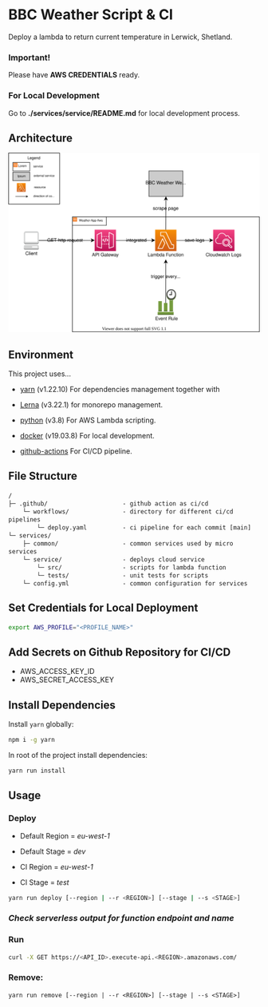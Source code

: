 # BBC Weather Script & CI

Deploy a lambda to return current temperature in Lerwick, Shetland.


### Important!
Please have **AWS CREDENTIALS** ready.

### For Local Development
Go to **./services/service/README.md** for local development process.

## Architecture
<p align="center">
  <img src="/architecture-diagram.svg" />
</p>

## Environment

This project uses...
- [yarn](https://classic.yarnpkg.com/lang/en/) (v1.22.10) For dependencies management together with

- [Lerna](https://lerna.js.org/) (v3.22.1) for monorepo management.

- [python](https://www.python.org/about/gettingstarted/) (v3.8) For AWS Lambda scripting.

- [docker](https://docs.docker.com/get-started/) (v19.03.8) For local development. 

- [github-actions](https://docs.github.com/en/actions) For CI/CD pipeline.


## File Structure
```
/
├─ .github/                     - github action as ci/cd
    └─ workflows/               - directory for different ci/cd pipelines
        └─ deploy.yaml          - ci pipeline for each commit [main]
└─ services/
    ├─ common/                  - common services used by micro services
    └─ service/                 - deploys cloud service
        └─ src/                 - scripts for lambda function
        └─ tests/               - unit tests for scripts
    └─ config.yml               - common configuration for services
```


## Set Credentials for Local Deployment

```bash
export AWS_PROFILE="<PROFILE_NAME>"
```

## Add Secrets on Github Repository for CI/CD

 - AWS_ACCESS_KEY_ID
 - AWS_SECRET_ACCESS_KEY

## Install Dependencies

Install `yarn` globally:

```bash
npm i -g yarn
```

In root of the project install dependencies:

```bash
yarn run install
```

## Usage

### Deploy

- Default Region = *eu-west-1*
- Default Stage = *dev*

- CI Region = *eu-west-1*
- CI Stage = *test*

```bash
yarn run deploy [--region | --r <REGION>] [--stage | --s <STAGE>]
```

### *Check serverless output for function **endpoint** and **name***

### Run

```bash
curl -X GET https://<API_ID>.execute-api.<REGION>.amazonaws.com/
```

### Remove:

```
yarn run remove [--region | --r <REGION>] [--stage | --s <STAGE>]
```
